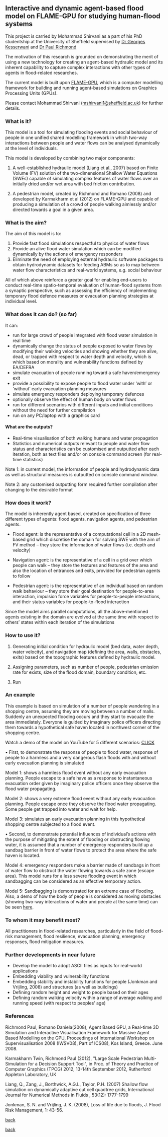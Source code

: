 ## Interactive and dynamic agent-based flood model on FLAME-GPU for studying human-flood systems


This project is carried by Mohammad Shirvani as a part of his PhD studentship at the University of Sheffield supervised by [Dr Georges Kesserwani](https://www.sheffield.ac.uk/civil/staff/academic/gk) and [Dr Paul Richmond](http://paulrichmond.shef.ac.uk/)

The motivation of this research is grounded on demonstrating the merit of using a new technology for creating an agent-based hydraulic model and its inherent capability to capture complex interactions with other types of agents in flood-related researches.

The current model is built upon [FLAME-GPU](http://www.flamegpu.com), which is a computer modelling framework for building and running agent-based simulations on Graphics Processing Units (GPUs).

Please contact Mohammad Shirvani (mshirvani1@sheffield.ac.uk) for further details. 

### What is it?

This model is a tool for simulating flooding events and social behaviour of people in one unified shared modelling framework in which two-way interactions between people and water flows can be analysed dynamically at the level of individuals.

This model is developed by combining two major components: 
1.	A well-established hydraulic model (Liang et al., 2007) based on Finite Volume (FV) solution of the two-dimensional Shallow               Water Equations (SWEs) capable of simulating complex features of water flows over an initially dried and/or wet area with bed             friction contribution.
      
 2.	A pedestrian model, created by Richmond and Romano (2008) and developed by Karmakharm et al (2012) on FLAME-GPU and capable of             producing a simulation of a crowd of people walking aimlessly and/or directed towards a goal in a given area.

### What is the aim?

The aim of this model is to: 

1. Provide fast flood simulations respectful to physics of water flows 
2. Provide an alive flood water simulation which can be modified dynamically by the actions of emergency responders 
3. Eliminate the need of employing external hydraulic software packages to obtain hydrodynamic datasets for feeding ABMs so as to map between water flow characteristics and real-world systems, e.g. social behaviour

All of which above reinforce a greater goal for enabling end-users to conduct real-time spatio-temporal evaluation of human-flood systems from a synaptic perspective, such as assessing the efficiency of implementing temporary flood defence measures or evacuation planning strategies at individual level.

### What does it can do? (so far)

It can:
-	run for large crowd of people integrated with flood water simulation in real time 
-	dynamically change the status of people exposed to water flows by modifying their walking velocities and showing whether they are alive, dead, or trapped with respect to water depth and velocity, which is which based on morality and vulnerability functions defined by EA/DEFRA
-	simulate evacuation of people running toward a safe haven/emergency exit
-	provide a possibility to expose people to flood water under ‘with’ or ‘without’ early evacuation planning measures
-	simulate emergency responders deploying temporary defences
-	optionally observe the effect of human body on water flows
-	run for different scenarios with different inputs and initial conditions without the need for further compilation 
-	run on any PC/laptop with a graphics card

#### What are the outputs?
-	Real-time visualisation of both walking humans and water propagation
-	Statistics and numerical outputs relevant to people and water flow status and characteristics can be customised and outputted after each iteration, both as text files and/or on console command screen (for real-time statistics)

Note 1: in current model, the information of people and hydrodynamic data as well as structural measures is outputted on console command window.

Note 2: any customised outputting form required further compilation after changing to the desirable format

### How does it work?

The model is inherently agent based, created on specification of three different types of agents: flood agents, navigation agents, and pedestrian agents.

- Flood agent: is the representative of a computational cell in a 2D mesh-based grid which discretise the domain for solving SWE with the aim of FV method – they store the information of water flows (i.e. depth and velocity)

- Navigation agent: is the representative of a cell in a grid over which people can walk – they store the textures and features of the area and also the location of entrances and exits, provided for pedestrian agents to follow

- Pedestrian agent: is the representative of an individual based on random walk behaviour – they store their goal destination for people-to-area interaction, impulsion force variables for people-to-people interactions, and their status variables for people-to-flood interaction

Since the model aims parallel computations, all the above-mentioned agents existing in the domain are evolved at the same time with respect to others’ states within each iteration of the simulations

### How to use it?
1.	Generating initial condition for hydraulic model (bed data, water depth, water velocity), and navigation map (defining the area, walls, obstacles, exits) based on the topographic features defined by hydraulic model.

2.	Assigning parameters, such as number of people, pedestrian emission rate for exists, size of the flood domain, boundary condition, etc. 

3.	Run

### An example

This example is based on simulation of a number of people wandering in a shopping centre, assuming they are moving between a number of malls. Suddenly an unexpected flooding occurs and they start to evacuate the area immediately. Everyone is guided by imaginary police officers directing them towards a hypothetical safe haven located in northwest corner of the shopping centre. 

Watch a demo of the model on YouTube for 5 different scenarios: [CLICK](https://www.youtube.com/watch?v=NCToADh39dQ)

•	First, to demonstrate the response of people to flood water, response of people to a harmless and a very dangerous flash floods with and without early evacuation planning is simulated

Model 1: shows a harmless flood event without any early evacuation planning. People escape to a safe have as a response to instantaneous evacuation order given by imaginary police officers once they observe the flood water propagating. 

Model 2: shows a very extreme flood event without any early evacuation planning. People escape once they observe the flood water propagating. Some people get trapped into water and wait for help.

Model 3: simulates an early evacuation planning in this hypothetical shopping centre subjected to a flood event. 

•	Second, to demonstrate potential influences of individual’s actions with the purpose of mitigating the extent of flooding or obstructing flowing water, it is assumed that a number of emergency responders build up a sandbag barrier in front of water flows to protect the area where the safe haven is located.

Model 4: emergency responders make a barrier made of sandbags in front of water flow to obstruct the water flowing towards a safe zone (escape area). This model runs for a less severe flooding event in which sandbagging can be considered as an effective temporary action. 

Model 5: Sandbagging is demonstrated for an extreme case of flooding. 
Also, a demo of how the body of people is considered as moving obstacles (showing two-way interactions of water and people at the same time) can be seen [here](https://www.youtube.com/watch?v=qGE5ZNiCLaY).

### To whom it may benefit most?
All practitioners in flood-related researches, particularly in the field of flood-risk management, flood resilience, evacuation planning, emergency responses, flood mitigation measures.

### Further developments in near future

-	Develop the model to adopt ASCII files as inputs for real-world applications
-	Embedding viability and vulnerability functions
-	Embedding stability and instability functions for people (Jonkman and Vrijling, 2008) and structures (as well as buildings)
-	Defining random height and weight to people based on their ages
-	Defining random walking velocity within a range of average walking and running speed (with respect to peoples’ age)

### References

Richmond Paul, Romano Daniela(2008), Agent Based GPU, a Real-time 3D Simulation and Interactive Visualisation Framework for Massive Agent Based Modelling on the GPU, Proceedings of International Workshop on Supervisualisation 2008 (IWSV08), Part of ICS08), Kos Island, Greece. June 2008.

Karmakharm Twin, Richmond Paul (2012), "Large Scale Pedestrian Multi-Simulation for a Decision Support Tool", in Proc. of Theory and Practice of Computer Graphics (TPCG) 2012, 13-14th September 2012, Rutherford Appleton Laboratory, UK

Liang, Q., Zang, J., Borthwick, A.G.L, Taylor, P.H. (2007) Shallow flow simulation on dynamically adaptive cut cell quadtree grids, International Journal for Numerical Methods in Fluids , 53(12): 1777-1799

Jonkman, S. N. and Vrijling, J. K. (2008), Loss of life due to floods, J. Flood Risk Management, 1: 43-56.

[back](./)





[back](./)
